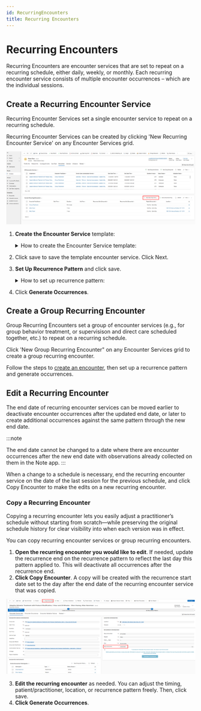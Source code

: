 ```yaml
---
id: RecurringEncounters
title: Recurring Encounters
---
```

# Recurring Encounters

Recurring Encounters are encounter services that are set to repeat on a recurring schedule, either daily, weekly, or monthly. Each recurring encounter service consists of multiple encounter occurrences – which are the individual sessions.

## Create a Recurring Encounter Service
Recurring Encounter Services set a single encounter service to repeat on a recurring schedule.

Recurring Encounter Services can be created by clicking 'New Recurring Encounter Service' on any Encounter Services grid.

<img src ="/img/newrecurring.png" width="800"/>

1. **Create the Encounter Service** template:

    <details>
    <summary> How to create the Encounter Service template: </summary>

    - *Start Time* - populate the start time of the session. (The start date of the recurrence pattern will be filled out at the next stage.)
    - *End Time* - populate the end time of the session. (The end date of the recurrence pattern will be filled out at the next stage.)
    - *Service Type* - choose from 2 options:
    - Assignment - Session will be validated against the Care Team Assignment. Practitioner will have access to edit the session in the Note app.
    - Service - Session will be validated against the Authorization Service. Practitioner will have limited access to edit the session in the Note app (the session can be edited within the same week for the same or shorter duration than originally scheduled, and cannot be canceled).
    - *Assignment* - displays on form when Service Type is set to 'Assignment'. The Encounter Patient and Practitioner will be created based on the Patient and Practitioner on the Care Team Assignment.
    - *Encounter Patient* - displays on form when Service Type is set to 'Service'. Select the patient.
    - *Encounter Practitioner* - displays on form when Service Type is set to 'Service'. Select the practitioner.
    - *Authorization Service* - displays on form when Service Type is set to 'Service'. Select the Authorization for this Patient.
    :::note
    An authorization service for an authorization covered by [secondary coverage](../Patients/Coverages.md) cannot be selected on an encounter service. This is to ensure sessions are always billed to primary coverage before they are resubmitted to secondary.
    :::
    - *Mileage* - If your organization reimburses for mileage, enter the miles travelled to this session to create a mileage [payroll item](../Payroll/PayrollItems.md).
    - *Payroll Modifiers* - add modifiers if a different rate should be applied to this session based on the payroll fee schedule on the practitioner's contract.
    - *Location* - filtered to display addresses related to this Patient (if location type is home, must be a service address) and general addresses (e.g. a school where multiple Patients are serviced). The location will be included as the Place of Service on the Claim. [Read more about locations](../AdminSetup/Location.md).
    - *Telecare* - Toggle on when the session was conducted over telecare.
    <img src ="/img/estemplate.png" width="900" height="200"/>

    </details>

2. Click save to save the template encounter service. Click Next.

3. **Set Up Recurrence Pattern** and click save.

    <details>
    <summary> How to set up recurrence pattern: </summary>

    - *Recurrence Start* - the day on which the recurrence should start repeating.
    - *Repeat* – select the frequency of the recurrence – daily, weekly, monthly, etc.
    - *Every* – Enter the frequency at which the recurrence should repeat – Every 1 week, every 2 weeks, every 3 days, etc.
    - *Days* - (when Repeat = 'Weekly', or 'Monthly– Same Week') – the day/s in the week or months to repeat this recurrence.
    - *Week* - (when Repeat = 'Monthly– Same Week') – the number of weeks into the month to repeat this recurrence – First, Second, Third, Fourth, Last.
    - *Day of Month* - (when Repeat = 'Monthly– Same Day') – the day of the month to repeat this recurrence.
    - *End* – select how to end this recurrence – by an end date, or a number of occurrences.
        - *Recurrence End* (when End is 'By end date') – the day on which the recurrence should stop repeating.
        - *Total Occurrences* (when end is 'By number of occurrences') – the total number of occurrences to generate according to this recurrence pattern.
    
    <img src ="/img/generateocc.png" width="8900" height="200"/>
    </details>

4. Click **Generate Occurrences**.

## Create a Group Recurring Encounter
Group Recurring Encounters set a group of encounter services (e.g., for group behavior treatment, or supervisison and direct care scheduled together, etc.) to repeat on a recurring schedule.

Click 'New Group Recurring Encounter" on any Encounter Services grid to create a group recurring encounter.

Follow the steps to [create an encounter](../Scheduling/SingleEncounters.md/#create-a-single-encounter), then set up a recurrence pattern and generate occurrences.

## Edit a Recurring Encounter
The end date of recurring encounter services can be moved earlier to deactivate encounter occurrences after the updated end date, or later to create additional occurrences against the same pattern through the new end date.

:::note

The end date cannot be changed to a date where there are encounter occurrences after the new end date with observations already collected on them in the Note app.
:::

When a change to a schedule is necessary, end the recurring encounter service on the date of the last session for the previous schedule, and click Copy Encounter to make the edits on a new recurring encounter.


### Copy a Recurring Encounter

Copying a recurring encounter lets you easily adjust a practitioner’s schedule without starting from scratch—while preserving the original schedule history for clear visibility into when each version was in effect.

You can copy recurring encounter services or group recurring encounters.

1. **Open the recurring encounter you would like to edit**. If needed, update the recurrence end on the recurrence pattern to reflect the last day this pattern applied to. This will deactivate all occurrences after the recurrence end.
2. **Click Copy Encounter**. A copy will be created with the recurrence start date set to the day after the end date of the recurring encounter service that was copied.
<img src ="/img/copyencounter.png" width="800" height="200"/>

3. **Edit the recurring encounter** as needed. You can adjust the timing, patient/practitioner, location, or recurrence pattern freely. Then, click save.
4. **Click Generate Occurrences**.